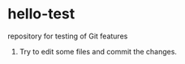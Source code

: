 # hello-test
repository for testing of Git features

1. Try to edit some files and commit the changes.
